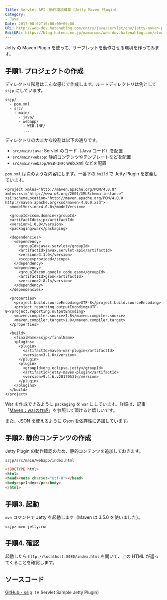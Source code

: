 ```yaml
---
Title: Servlet API：動作環境構築（Jetty Maven Plugin）
Category:
- Java
Date: 2017-08-02T10:00:00+09:00
URL: http://web-dev.hatenablog.com/entry/java/servlet/env/jetty-maven-plugin
EditURL: https://blog.hatena.ne.jp/mamorums/web-dev.hatenablog.com/atom/entry/8599973812285817528
---
```


Jetty の Maven Plugin を使って、サーブレットを動作させる環境を作ってみます。


## 手順1. プロジェクトの作成
ディレクトリ階層はこんな感じで作成します。ルートディレクトリは例として `ssjp` にしています。

```
ssjp/
  - pom.xml
  - src/
    - main/
      - java/
      - webapp/
        - WEB-INF/
        ...
```

ディレクトリの大まかな役割は以下の通りです。

- `src/main/java`: Servlet のコード（Java コード）を配置
- `src/main/webapp`: 静的コンテンツやテンプレートなどを配置
- `src/main/webapp/WEB-INF`: web.xml などを配置

`pom.xml` は次のような内容にします。一番下の `build` で Jetty Plugin を定義しています。

```
<project xmlns="http://maven.apache.org/POM/4.0.0" xmlns:xsi="http://www.w3.org/2001/XMLSchema-instance" xsi:schemaLocation="http://maven.apache.org/POM/4.0.0 http://maven.apache.org/xsd/maven-4.0.0.xsd">
  <modelVersion>4.0.0</modelVersion>

  <groupId>ccom.domain</groupId>
  <artifactId>ssjp</artifactId>
  <version>1.0.0</version>
  <packaging>war</packaging>

  <dependencies>
    <dependency>
      <groupId>javax.servlet</groupId>
      <artifactId>javax.servlet-api</artifactId>
      <version>3.1.0</version>
      <scope>provided</scope>
    </dependency>
    <dependency>
      <groupId>com.google.code.gson</groupId>
      <artifactId>gson</artifactId>
      <version>2.8.1</version>
    </dependency>
  </dependencies>

  <properties>
    <project.build.sourceEncoding>UTF-8</project.build.sourceEncoding>
    <project.reporting.outputEncoding>UTF-8</project.reporting.outputEncoding>
    <maven.compiler.source>1.8</maven.compiler.source>
    <maven.compiler.target>1.8</maven.compiler.target>
  </properties>

  <build>
    <finalName>ssjp</finalName>
    <plugins>
      <plugin>
        <artifactId>maven-war-plugin</artifactId>
        <version>3.1.0</version>
      </plugin>
      <plugin>
        <groupId>org.eclipse.jetty</groupId>
        <artifactId>jetty-maven-plugin</artifactId>
        <version>9.4.6.v20170531</version>
      </plugin>
    </plugins>
  </build>
</project>
```

War を作成できるように `packaging` を `war` にしています。詳細は、記事「[Maven：warの作成](/entry/maven/plugin/war)」を参照して頂けると嬉しいです。

また、JSON を使えるように Gson を依存性に追加しています。


## 手順2. 静的コンテンツの作成
Jetty Plugin の動作確認のため、静的コンテンツを追加しておきます。

`ssjp/src/main/webapp/index.html`

```html
<!DOCTYPE html>
<html>
<head><meta charset="utf-8"></head>
<body><p>Index</p></body>
</html>
```


## 手順3. 起動
`mvn` コマンドで Jetty を起動します（Maven は 3.5.0 を使いました）。

```
ssjp> mvn jetty:run
```


## 手順4. 確認
起動したら `http://localhost:8080/index.html` を開いて、上の HTML が返ってくることを確認します。


## ソースコード
[GitHub - ssjp](https://github.com/mamorum/blog/tree/master/code/servlet/ssjp)（※ Servlet Sample Jetty Plugin）
